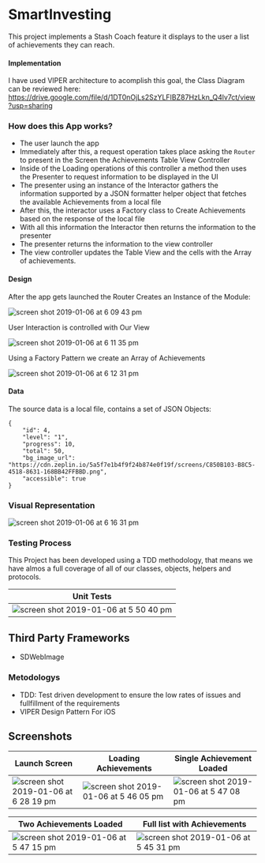 # SmartInvesting

This project implements a Stash Coach feature it displays to the user a list of achievements they can reach.  

#### Implementation
I have used VIPER architecture to acomplish this goal, the Class Diagram can be reviewed here:
https://drive.google.com/file/d/1DT0nOjLs2SzYLFIBZ87HzLkn_Q4lv7ct/view?usp=sharing

### How does this App works?

- The user launch the app
- Immediately after this, a request operation takes place asking the `Router` to present in the Screen the Achievements Table View Controller
- Inside of the Loading operations of this controller a method then uses the Presenter to request information to be displayed in the UI
- The presenter using an instance of the Interactor gathers the information supported by a JSON formatter helper object that fetches the available Achievements from a local file
- After this, the interactor uses a Factory class to Create Achievements based on the response of the local file
- With all this information the Interactor then returns the information to the presenter
- The presenter returns the information to the view controller
- The view controller updates the Table View and the cells with the Array of achievements.

#### Design

After the app gets launched the Router Creates an Instance of the Module:

![screen shot 2019-01-06 at 6 09 43 pm](https://user-images.githubusercontent.com/6865674/50745307-54862480-11de-11e9-88a9-571931abfaa6.png)


User Interaction is controlled with Our View

![screen shot 2019-01-06 at 6 11 35 pm](https://user-images.githubusercontent.com/6865674/50745343-86978680-11de-11e9-8301-02811599ad90.png)


Using a Factory Pattern we create an Array of Achievements

![screen shot 2019-01-06 at 6 12 31 pm](https://user-images.githubusercontent.com/6865674/50745369-a6c74580-11de-11e9-8f00-295b2e6798da.png)


#### Data

The source data is a local file, contains a set of JSON Objects:

```
{
	"id": 4,
	"level": "1",
	"progress": 10,
	"total": 50,
	"bg_image_url": "https://cdn.zeplin.io/5a5f7e1b4f9f24b874e0f19f/screens/C850B103-B8C5-4518-8631-168BB42FFBBD.png",
	"accessible": true
}
```

### Visual Representation

![screen shot 2019-01-06 at 6 16 31 pm](https://user-images.githubusercontent.com/6865674/50745483-45ec3d00-11df-11e9-87d6-2738bbde49bb.png)


### Testing Process

This Project has been developed using a TDD methodology, that means we have almos a full coverage of all of our classes, objects, helpers and protocols.

| Unit Tests | 
| --- | 
| ![screen shot 2019-01-06 at 5 50 40 pm](https://user-images.githubusercontent.com/6865674/50745530-8cda3280-11df-11e9-9a22-b1dcb081dff3.png) | 

## Third Party Frameworks

- SDWebImage

### Metodologys
- TDD: Test driven development to ensure the low rates of issues and fullfillment of the requirements 
- VIPER Design Pattern For iOS

## Screenshots

| Launch Screen | Loading Achievements | Single Achievement Loaded |
| --- | --- | --- |
|  ![screen shot 2019-01-06 at 6 28 19 pm](https://user-images.githubusercontent.com/6865674/50745784-e727c300-11e0-11e9-8483-7956a037ad15.png) | ![screen shot 2019-01-06 at 5 46 05 pm](https://user-images.githubusercontent.com/6865674/50745801-feff4700-11e0-11e9-9279-4112a91ba622.png) | ![screen shot 2019-01-06 at 5 47 08 pm](https://user-images.githubusercontent.com/6865674/50745812-10e0ea00-11e1-11e9-829d-9b349fc58196.png) |


| Two Achievements Loaded | Full list with Achievements | 
| --- | --- | 
| ![screen shot 2019-01-06 at 5 47 15 pm](https://user-images.githubusercontent.com/6865674/50745841-248c5080-11e1-11e9-8149-d67a136860e7.png)| ![screen shot 2019-01-06 at 5 45 31 pm](https://user-images.githubusercontent.com/6865674/50745863-3c63d480-11e1-11e9-884b-d1d0d87d0eb2.png) | 





